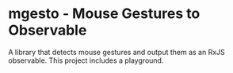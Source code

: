 # mgesto - Mouse Gestures to Observable

A library that detects mouse gestures and output them as an RxJS observable.
This project includes a playground.
